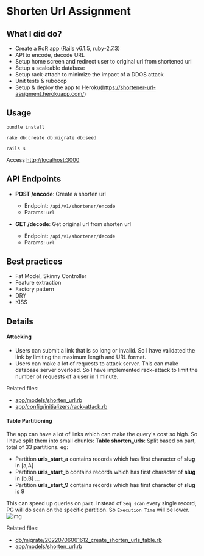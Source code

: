 # Shorten Url Assignment 

## What I did do?
- Create a RoR app (Rails v6.1.5, ruby-2.7.3)
- API to encode, decode URL
- Setup home screen and redirect user to original url from shortened url 
- Setup a scaleable database
- Setup rack-attach to minimize the impact of a DDOS attack
- Unit tests & rubocop
- Setup & deploy the app to Heroku(https://shortener-url-assigment.herokuapp.com/)

## Usage
```
bundle install
```
```
rake db:create db:migrate db:seed
```
```
rails s
```
Access [http://localhost:3000](http://localhost:3000)

## API Endpoints
- **POST /encode**: Create a shorten url
  + Endpoint: `/api/v1/shortener/encode`
  + Params: `url`

- **GET /decode**: Get original url from shorten url 
  + Endpoint: `/api/v1/shortener/decode`
  + Params: `url`


## Best practices
- Fat Model, Skinny Controller
- Feature extraction
- Factory pattern
- DRY
- KISS

## Details
#### Attacking
- Users can submit a link that is so long or invalid. So I have validated the link by limiting the maximum length and URL format.
- Users can make a lot of requests to attack server. This can make database server overload. So I have implemented rack-attack to limit the number of requests of a user in 1 minute.

Related files:
- [app/models/shorten_url.rb](https://github.com/hniah/shorten_url/blob/master/app/models/shorten_url.rb#L10,L11)
- [app/config/initializers/rack-attack.rb](https://github.com/hniah/shorten_url/blob/master/config/initializers/rack-attack.rb#L4,L6)

#### Table Partitioning
The app can have a lot of links which can make the query's cost so high. So I have split them into small chunks:
**Table shorten_urls**: Split based on part, total of 33 partitions. eg:
- Partition **urls_start_a** contains records which has first character of **slug** in [a,A]
- Partition **urls_start_b** contains records which has first character of **slug** in [b,B]
...
- Partition **urls_start_9** contains records which has first character of **slug** is 9

This can speed up queries on `part`. Instead of `Seq scan` every single record, PG will do scan on the specific partition. So `Execution Time` will be lower.
![img](https://i.ibb.co/6PTNCCW/Screen-Shot-2022-07-10-at-10-31-59.png)

Related files:
- [db/migrate/20220706061612_create_shorten_urls_table.rb](https://github.com/hniah/shorten_url/blob/master/db/migrate/20220706061612_create_shorten_urls_table.rb)
- [app/models/shorten_url.rb](https://github.com/hniah/shorten_url/blob/master/app/models/shorten_url.rb#L19,L23)